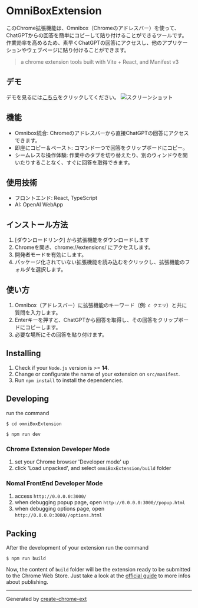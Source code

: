 # OmniBoxExtension

このChrome拡張機能は、Omnibox（Chromeのアドレスバー）を使って、ChatGPTからの回答を簡単にコピーして貼り付けることができるツールです。作業効率を高めるため、素早くChatGPTの回答にアクセスし、他のアプリケーションやウェブページに貼り付けることができます。

> a chrome extension tools built with Vite + React, and Manifest v3

## デモ
デモを見るには[こちら](https://your-demo-link.com)をクリックしてください。
![スクリーンショット](path/to/screenshot.png)

## 機能
- Omnibox統合: Chromeのアドレスバーから直接ChatGPTの回答にアクセスできます。
- 即座にコピー＆ペースト: コマンド一つで回答をクリップボードにコピー。
- シームレスな操作体験: 作業中のタブを切り替えたり、別のウィンドウを開いたりすることなく、すぐに回答を取得できます。

## 使用技術
- フロントエンド: React, TypeScript
- AI: OpenAI WebApp

## インストール方法

1. [ダウンロードリンク] から拡張機能をダウンロードします
2. Chromeを開き、chrome://extensions/ にアクセスします。
3. 開発者モードを有効にします。
4. パッケージ化されていない拡張機能を読み込むをクリックし、拡張機能のフォルダを選択します。

## 使い方
1. Omnibox（アドレスバー）に拡張機能のキーワード（例: `c クエリ`）と共に質問を入力します。
2. Enterキーを押すと、ChatGPTから回答を取得し、その回答をクリップボードにコピーします。
3. 必要な場所にその回答を貼り付けます。

## Installing

1. Check if your `Node.js` version is >= **14**.
2. Change or configurate the name of your extension on `src/manifest`.
3. Run `npm install` to install the dependencies.

## Developing

run the command

```shell
$ cd omniBoxExtension

$ npm run dev
```

### Chrome Extension Developer Mode

1. set your Chrome browser 'Developer mode' up
2. click 'Load unpacked', and select `omniBoxExtension/build` folder

### Nomal FrontEnd Developer Mode

1. access `http://0.0.0.0:3000/`
2. when debugging popup page, open `http://0.0.0.0:3000//popup.html`
3. when debugging options page, open `http://0.0.0.0:3000//options.html`

## Packing

After the development of your extension run the command

```shell
$ npm run build
```

Now, the content of `build` folder will be the extension ready to be submitted to the Chrome Web Store. Just take a look at the [official guide](https://developer.chrome.com/webstore/publish) to more infos about publishing.

---

Generated by [create-chrome-ext](https://github.com/guocaoyi/create-chrome-ext)
